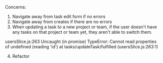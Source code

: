 
Concerns:
1. Navigate away from task edit form if no errors
2. Navigate away from creates if there are no errors
3. When updating a task to a new project or team, if the user doesn't have any tasks on that project or team yet, they aren't able to switch them.

usersSlice.js:263 Uncaught (in promise) TypeError: Cannot read properties of undefined (reading 'id')
    at tasks/updateTask/fulfilled (usersSlice.js:263:1)

4. Refactor




